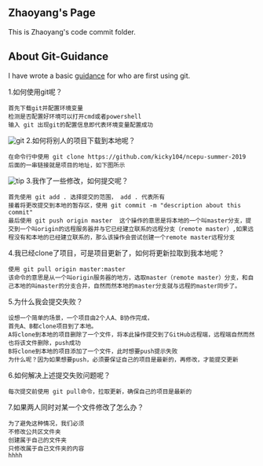 ## Zhaoyang's Page
This is Zhaoyang's code commit folder.

## About Git-Guidance
I have wrote a basic [guidance](Git-Guidance.pdf) for who are first using git.

1.如何使用git呢？
```
首先下载git并配置环境变量
检测是否配置好环境可以打开cmd或者powershell
输入 git 出现git的配置信息即代表环境变量配置成功
```
![git](https://raw.githubusercontent.com/Raibows/MarkdownPhotos/master/ncepu-summer-2019/1.png)
2.如何将别人的项目下载到本地呢？
```
在命令行中使用 git clone https://github.com/kicky104/ncepu-summer-2019
后面的一串链接就是项目的地址，如下图所示
```
![tip](https://raw.githubusercontent.com/Raibows/MarkdownPhotos/master/ncepu-summer-2019/2.png)
3.我作了一些修改，如何提交呢？
```
首先使用 git add . 选择提交的范围， add . 代表所有
接着将更改提交到本地的暂存区，使用 git commit -m "description about this commit"
最后使用 git push origin master  这个操作的意思是将本地的一个叫master分支，提交到一个叫origin的远程服务器并与它已经建立联系的远程分支（remote master）,如果远程没有和本地的已经建立联系的，那么该操作会尝试创建一个remote master远程分支
```
4.我已经clone了项目，可是项目更新了，如何将更新拉取到我本地呢？
```
使用 git pull origin master:master
该命令的意思是从一个叫origin服务器的地方，选取master（remote master）分支，和自己本地的叫master的分支合并，自然而然本地的master分支就与远程的master同步了。
```
5.为什么我会提交失败？
```
设想一个简单的场景，一个项目由2个人A、B协作完成，
首先A、B都clone项目到了本地。
A将clone到本地的项目删除了一个文件，将本此操作提交到了GitHub远程端，远程端自然而然也将该文件删除，push成功
B将clone到本地的项目添加了一个文件，此时想要push提示失败
为什么呢？因为如果想要push，必须要保证自己的项目是最新的，再修改，才能提交更新
```
6.如何解决上述提交失败问题呢？
```
每次提交前使用 git pull命令，拉取更新，确保自己的项目是最新的
```
7.如果两人同时对某一个文件修改了怎么办？
```
为了避免这种情况，我们必须
不修改公共区文件夹
创建属于自己的文件夹
只修改属于自己文件夹的内容
hhhh
```